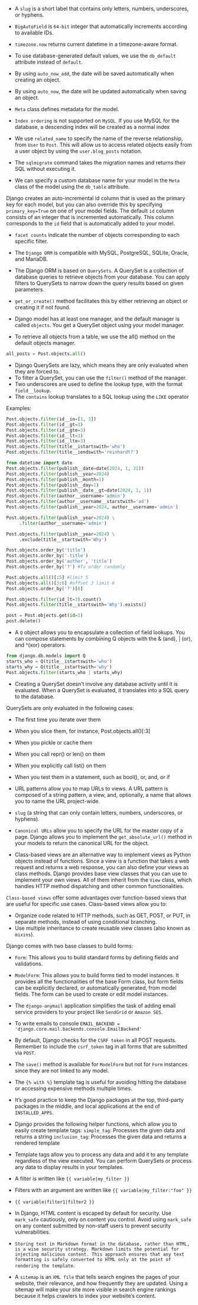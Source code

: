 - A `slug` is a short label that contains only letters,
numbers, underscores, or hyphens.

- `BigAutoField` is `64-bit` integer that automatically increments according to available IDs.

- `timezone.now` returns current datetime in a timezone-aware format.

- To use database-generated default values, we use the `db_default` attribute instead of `default`.

- By using `auto_now_add`, the date will be saved automatically when creating an object.

- By using `auto_now`, the date will be updated automatically when saving an object.

- `Meta` class defines metadata for the model.
  
- `Index ordering` is not supported on `MySQL`. If you use
MySQL for the database, a descending index will be created
as a normal index

- We use `related_name` to specify the name of the reverse relationship, from `User` to `Post`. This will allow us to access related objects easily from a user object by using the `user.blog_posts` notation.

- The `sqlmigrate` command takes the migration names and returns their SQL without executing it.

- We can specify a custom database name for your model in the `Meta` class of the model using the `db_table` attribute.

Django creates an auto-incremental id column that is used as the primary
key for each model, but you can also override this by specifying `primary_key=True` on one of your model fields. The default `id` column
consists of an integer that is incremented automatically. This column
corresponds to the `id` field that is automatically added to your model.

- `facet counts` indicate the number of objects corresponding to each specific filter.

- The `Django ORM` is compatible with MySQL, PostgreSQL, SQLite, Oracle, and MariaDB.
- The Django ORM is based on `QuerySets`. A QuerySet is a collection of
database queries to retrieve objects from your database. You can apply filters to QuerySets to narrow down the query results based on given parameters.

- `get_or_create()` method facilitates this by either retrieving an object or creating it if not found.
- Django model has at least one manager, and the default manager is called `objects`. You get a QuerySet object using your model manager.
- To retrieve all objects from a table, we use the all() method on the default objects manager.
```py
all_posts = Post.objects.all()
```

- Django QuerySets are lazy, which means they are only evaluated when they are forced to.
- To filter a QuerySet, you can use the `filter()` method of the manager.
- Two underscores are used to define the lookup type, with the format
`field__lookup`.
- The `contains` lookup translates to a SQL lookup using the `LIKE` operator

Examples:
```py
Post.objects.filter(id__in=[1, 3])
Post.objects.filter(id__gt=3)
Post.objects.filter(id__gte=3)
Post.objects.filter(id__lt=3)
Post.objects.filter(id__lte=3)
Post.objects.filter(title__istartswith='who')
Post.objects.filter(title__iendswith='reinhardt?')
```

```py
from datetime import date
Post.objects.filter(publish__date=date(2024, 1, 31))
Post.objects.filter(publish__year=2024)
Post.objects.filter(publish__month=1)
Post.objects.filter(publish__day=1)
Post.objects.filter(publish__date__gt=date(2024, 1, 1))
Post.objects.filter(author__username='admin')
Post.objects.filter(author__username__starstwith='ad')
Post.objects.filter(publish__year=2024, author__username='admin')
```

```py
Post.objects.filter(publish__year=2024) \
     .filter(author__username='admin')
```

```py
Post.objects.filter(publish__year=2024) \
     .exclude(title__startswith='Why')
```

```py
Post.objects.order_by('title')
Post.objects.order_by('-title')
Post.objects.order_by('author', 'title')
Post.objects.order_by('?') #To order randomly
```

```py
Post.objects.all()[:5] #limit 5
Post.objects.all()[3:6] #offset 3 limit 6
Post.objects.order_by('?')[0]
```

```py
Post.objects.filter(id_lt=3).count()
Post.objects.filter(title__startswith='Why').exists()
```

```py
post = Post.objects.get(id=1)
post.delete()
```

- A `Q` object allows you to encapsulate a collection of field lookups. You can compose statements by combining Q objects with the & (and), | (or), and ^(xor) operators.
```py
from django.db.models import Q
starts_who = Q(title__istartswith='who')
starts_why = Q(title__istartswith='why')
Post.objects.filter(starts_who | starts_why)
```

- Creating a QuerySet doesn’t involve any database activity until it is
evaluated. When a QuerySet is evaluated, it translates into a SQL query to the database.

QuerySets are only evaluated in the following cases:
- The first time you iterate over them
- When you slice them, for instance, Post.objects.all()[:3]
- When you pickle or cache them
- When you call repr() or len() on them
- When you explicitly call list() on them
- When you test them in a statement, such as bool(), or, and, or if
  

- URL patterns allow you to map URLs to views. A URL pattern is composed
of a string pattern, a view, and, optionally, a name that allows you to name the URL project-wide.

- `slug` (a string that can only contain letters, numbers, underscores, or hyphens).
- `Canonical URLs` allow you to specify the URL for the master copy of a
page. Django allows you to implement the `get_absolute_url()` method in
your models to return the canonical URL for the object.
- Class-based views are an alternative way to implement views as Python
objects instead of functions. Since a view is a function that takes a web
request and returns a web response, you can also define your views as class methods. Django provides base view classes that you can use to implement your own views. All of them inherit from the `View` class, which handles HTTP method dispatching and other common functionalities.


`Class-based views` offer some advantages over function-based views that are useful for specific use cases. Class-based views allow you to:
- Organize code related to HTTP methods, such as GET, POST, or PUT, in
separate methods, instead of using conditional branching.
- Use multiple inheritance to create reusable view classes (also known as
`mixins`).

Django comes with two base classes to build forms:
- `Form`: This allows you to build standard forms by defining fields and
validations.
- `ModelForm`: This allows you to build forms tied to model instances. It
provides all the functionalities of the base Form class, but form fields
can be explicitly declared, or automatically generated, from model
fields. The form can be used to create or edit model instances.

- The `django-anymail` application simplifies the task of adding email service providers to your project like `SendGrid` or `Amazon SES`.

- To write emails to console
`EMAIL_BACKEND = 'django.core.mail.backends.console.EmailBackend'`

- By default, Django checks for the `CSRF token` in all POST requests. Remember to include the `csrf_token` tag in all forms that are submitted via `POST`.

- The `save()` method is available for `ModelForm` but not for `Form` instances since they are not linked to any model.

- The `{% with %}` template tag is useful for avoiding hitting
the database or accessing expensive methods multiple times.
- It’s good practice to keep the Django packages at the top, third-party packages in the middle, and local applications at the end of `INSTALLED_APPS`.
- Django provides the following helper functions, which allow you to easily create template tags:
`simple_tag`: Processes the given data and returns a string
`inclusion_tag`: Processes the given data and returns a rendered template

- Template tags allow you to process any data and add it to any template
regardless of the view executed. You can perform QuerySets or process any
data to display results in your templates.
- A filter is written like `{{ variable|my_filter }}`
- Filters with an argument are written like 
`{{ variable|my_filter:"foo" }}`
- `{{ variable|filter1|filter2 }}`

- In Django, HTML content is escaped by default for security.
Use `mark_safe` cautiously, only on content you control.
Avoid using `mark_safe` on any content submitted by non-staff users to prevent security vulnerabilities.

- `Storing text in Markdown format in the database, rather than HTML, is a wise security strategy. Markdown limits the potential for injecting malicious content. This approach ensures that any text formatting is safely converted to HTML only at the point of rendering the template`.

- A `sitemap` is an `XML file` that tells search engines the pages of your website, their relevance, and how frequently they are updated. Using a sitemap will make your site more visible in search engine rankings because it helps crawlers to index your website’s content.